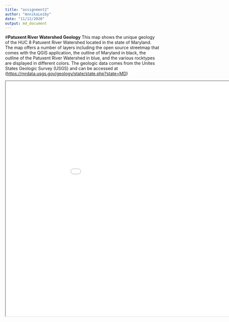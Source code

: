 ```yaml
---
title: "assignment2"
author: "AnnikaLeiby"
date: "11/12/2020"
output: md_document
---
```


#**Patuxent River Watershed Geology**  This map shows the unique geology of the HUC 8 Patuxent River Watershed located in the state of Maryland. The map offers a number of layers including the open source streetmap that comes with the QGIS application, the outline of Maryland in black, the outline of the Patuxent River Watershed in blue, and the various rocktypes are displayed in different colors. The geologic data comes from the Unites States Geologic Survey (USGS) and can be accessed at (https://mrdata.usgs.gov/geology/state/state.php?state=MD)


<iframe src="assignment2map/index.html" height=768 width=1024></iframe>

